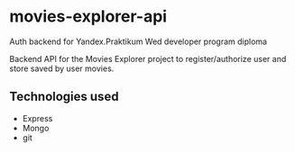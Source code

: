 # movies-explorer-api
Auth backend for Yandex.Praktikum Wed developer program diploma

Backend API for the Movies Explorer project to register/authorize user
and store saved by user movies.

## Technologies used
* Express
* Mongo
* git
